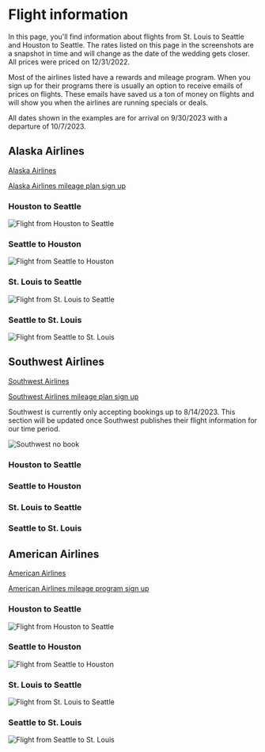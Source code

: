 # Flight information

In this page, you'll find information about flights from St. Louis to Seattle and Houston to Seattle. The rates listed on this page in the screenshots are a snapshot in time and will change as the date of the wedding gets closer. All prices were priced on 12/31/2022.

Most of the airlines listed have a rewards and mileage program. When you sign up for their programs there is usually an option to receive emails of prices on flights. These emails have saved us a ton of money on flights and will show you when the airlines are running specials or deals.

All dates shown in the examples are for arrival on 9/30/2023 with a departure of 10/7/2023. 

## Alaska Airlines

[Alaska Airlines](https://www.alaskaair.com/?semid=Google%7c%7cSEMBrand%7c%7c&gclid=CjwKCAiA2L-dBhACEiwAu8Q9YD2Yo_G1uLkkAKMCVy4G10Mz7dnw370Ay2JI2oWoxqGH0bAd1ZtuABoC7iQQAvD_BwE&gclsrc=aw.ds)

[Alaska Airlines mileage plan sign up](https://www.alaskaair.com/account/join-mileage-plan?lid=nav:MP%20Join&int=AS_NAV_MPJoin_-prodID:MPEnroll)

### Houston to Seattle

![Flight from Houston to Seattle](/media/flight-hou-sea.png "Flight from Houston to Seattle")

### Seattle to Houston

![Flight from Seattle to Houston](/media/flight-sea-hou.png "Flight from Houston to Seattle")

### St. Louis to Seattle

![Flight from St. Louis to Seattle](/media/flight-stl-sea.png "Flight from St. Louis to Seattle")

### Seattle to St. Louis

![Flight from Seattle to St. Louis](/media/flight-sea-stl.png "Flight from Seattle to St. Louis")

## Southwest Airlines

[Southwest Airlines](https://www.southwest.com/)

[Southwest Airlines mileage plan sign up](https://www.southwest.com/account/enroll/enroll-member?f=z4297032zz)

Southwest is currently only accepting bookings up to 8/14/2023. This section will be updated once Southwest publishes their flight information for our time period.

![Southwest no book](/media/no-book-southwest.png "Southwest no book")

### Houston to Seattle

### Seattle to Houston

### St. Louis to Seattle

### Seattle to St. Louis

## American Airlines

[American Airlines](https://www.aa.com/homePage.do)

[American Airlines mileage program sign up](https://www.aa.com/loyalty/enrollment/enroll)

### Houston to Seattle

![Flight from Houston to Seattle](/media/flight-hou-sea-aa.png "Flight from Houston to Seattle")

### Seattle to Houston

![Flight from Seattle to Houston](/media/flight-sea-hou-aa.png "Flight from Seattle to Houston")

### St. Louis to Seattle

![Flight from St. Louis to Seattle](/media/flight-stl-sea-aa.png "Flight from St. Louis to Seattle")

### Seattle to St. Louis

![Flight from Seattle to St. Louis](/media/flight-sea-stl-aa.png "Flight from Seattle to St. Louis")